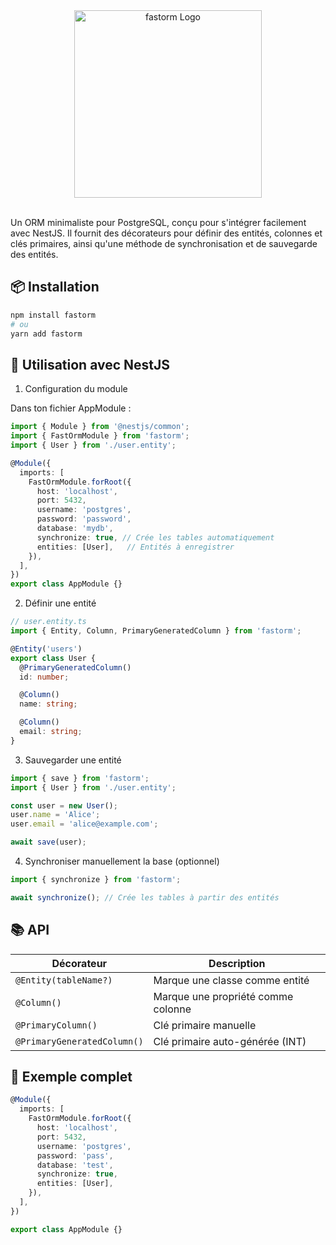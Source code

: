 <div align="center">
  <a href="https://https://github.com/redjem-amir/nestjs-fastorm">
    <picture>
        <source media="(prefers-color-scheme: dark)" srcset="https://github.com/redjem-amir/nestjs-fastorm/blob/main/resources/fastorm-logo-colored-dark.png">
        <source  media="(prefers-color-scheme: light)" srcset="https://github.com/redjem-amir/nestjs-fastorm/blob/main/resources/fastorm-logo-colored-light.png">
        <img height="300" width="auto" alt="fastorm Logo" src="https://github.com/redjem-amir/nestjs-fastorm/blob/main/resources/fastorm-logo-colored-light.png">
    </picture>
  </a>
  <br>
  <br>
</div>

Un ORM minimaliste pour PostgreSQL, conçu pour s'intégrer facilement avec NestJS. Il fournit des décorateurs pour définir des entités, colonnes et clés primaires, ainsi qu'une méthode de synchronisation et de sauvegarde des entités.

## 📦 Installation

``` bash
npm install fastorm
# ou
yarn add fastorm
```

## 🚀 Utilisation avec NestJS

1. Configuration du module

Dans ton fichier AppModule :
``` typescript
import { Module } from '@nestjs/common';
import { FastOrmModule } from 'fastorm';
import { User } from './user.entity';

@Module({
  imports: [
    FastOrmModule.forRoot({
      host: 'localhost',
      port: 5432,
      username: 'postgres',
      password: 'password',
      database: 'mydb',
      synchronize: true, // Crée les tables automatiquement
      entities: [User],   // Entités à enregistrer
    }),
  ],
})
export class AppModule {}
```

2. Définir une entité

``` typescript
// user.entity.ts
import { Entity, Column, PrimaryGeneratedColumn } from 'fastorm';

@Entity('users')
export class User {
  @PrimaryGeneratedColumn()
  id: number;

  @Column()
  name: string;

  @Column()
  email: string;
}
```

3. Sauvegarder une entité

``` typescript
import { save } from 'fastorm';
import { User } from './user.entity';

const user = new User();
user.name = 'Alice';
user.email = 'alice@example.com';

await save(user);
```

4. Synchroniser manuellement la base (optionnel)

``` typescript
import { synchronize } from 'fastorm';

await synchronize(); // Crée les tables à partir des entités
```

## 📚 API

| Décorateur                  | Description                        |
| --------------------------- | ---------------------------------- |
| `@Entity(tableName?)`       | Marque une classe comme entité     |
| `@Column()`                 | Marque une propriété comme colonne |
| `@PrimaryColumn()`          | Clé primaire manuelle              |
| `@PrimaryGeneratedColumn()` | Clé primaire auto-générée (INT)    |

## 🧪 Exemple complet

``` typescript
@Module({
  imports: [
    FastOrmModule.forRoot({
      host: 'localhost',
      port: 5432,
      username: 'postgres',
      password: 'pass',
      database: 'test',
      synchronize: true,
      entities: [User],
    }),
  ],
})

export class AppModule {}
```